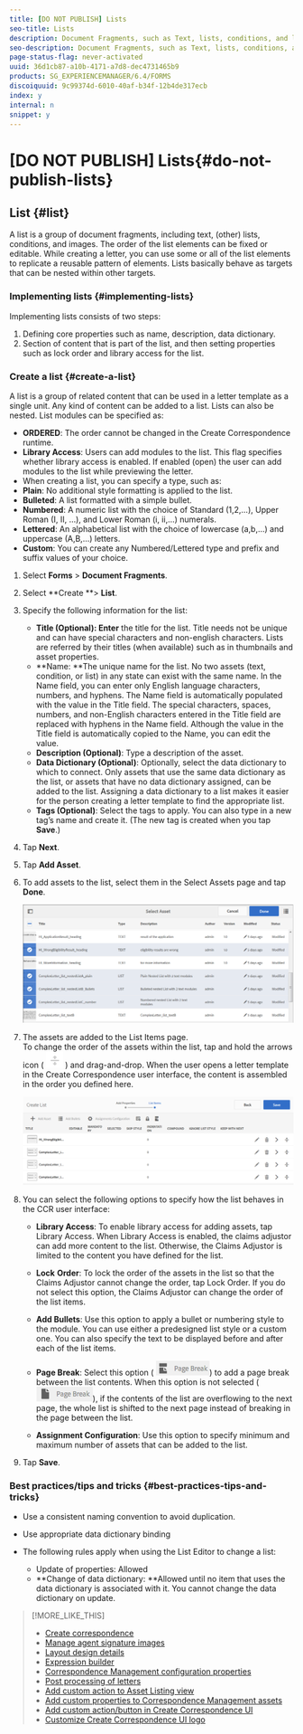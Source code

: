 ```yaml
---
title: [DO NOT PUBLISH] Lists
seo-title: Lists
description: Document Fragments, such as Text, lists, conditions, and layout fragments, in Correspondence Management let you form the static, dynamic, and repeatable components of customer correspondence.
seo-description: Document Fragments, such as Text, lists, conditions, and layout fragments, in Correspondence Management let you form the static, dynamic, and repeatable components of customer correspondence.
page-status-flag: never-activated
uuid: 36d1cb87-a10b-4171-a7d8-dec4731465b9
products: SG_EXPERIENCEMANAGER/6.4/FORMS
discoiquuid: 9c99374d-6010-40af-b34f-12b4de317ecb
index: y
internal: n
snippet: y
---
```


# [DO NOT PUBLISH] Lists{#do-not-publish-lists}

## List {#list}

A list is a group of document fragments, including text, (other) lists, conditions, and images. The order of the list elements can be fixed or editable. While creating a letter, you can use some or all of the list elements to replicate a reusable pattern of elements. Lists basically behave as targets that can be nested within other targets.

### Implementing lists {#implementing-lists}

Implementing lists consists of two steps:

1. Defining core properties such as name, description, data dictionary.
1. Section of content that is part of the list, and then setting properties such as lock order and library access for the list.

### Create a list {#create-a-list}

A list is a group of related content that can be used in a letter template as a single unit. Any kind of content can be added to a list. Lists can also be nested. List modules can be specified as:

* **ORDERED**: The order cannot be changed in the Create Correspondence runtime.
* **Library Access**: Users can add modules to the list. This flag specifies whether library access is enabled. If enabled (open) the user can add modules to the list while previewing the letter.
* When creating a list, you can specify a type, such as:
* **Plain**: No additional style formatting is applied to the list.
* **Bulleted**: A list formatted with a simple bullet.
* **Numbered**: A numeric list with the choice of Standard (1,2,...), Upper Roman (I, II, ...), and Lower Roman (i, ii,...) numerals.
* **Lettered**: An alphabetical list with the choice of lowercase (a,b,...) and uppercase (A,B,...) letters.
* **Custom**: You can create any Numbered/Lettered type and prefix and suffix values of your choice.

1. Select **Forms** &gt; **Document Fragments**.  

1. Select **Create **&gt; **List**.  

1. Specify the following information for the list:

    * **Title (Optional): Enter** the title for the list. Title needs not be unique and can have special characters and non-english characters. Lists are referred by their titles (when available) such as in thumbnails and asset properties.
    * **Name: **The unique name for the list. No two assets (text, condition, or list) in any state can exist with the same name. In the Name field, you can enter only English language characters, numbers, and hyphens. The Name field is automatically populated with the value in the Title field. The special characters, spaces, numbers, and non-English characters entered in the Title field are replaced with hyphens in the Name field. Although the value in the Title field is automatically copied to the Name, you can edit the value.
    * **Description (Optional)**: Type a description of the asset.
    * **Data Dictionary (Optional)**: Optionally, select the data dictionary to which to connect. Only assets that use the same data dictionary as the list, or assets that have no data dictionary assigned, can be added to the list. Assigning a data dictionary to a list makes it easier for the person creating a letter template to find the appropriate list.
    * **Tags (Optional)**: Select the tags to apply. You can also type in a new tag’s name and create it. (The new tag is created when you tap **Save**.)

1. Tap **Next**.
1. Tap **Add Asset**. 
1. To add assets to the list, select them in the Select Assets page and tap **Done**.

   ![Select assets to add to the list](assets/selectassets.png)

1. The assets are added to the List Items page.  
   To change the order of the assets within the list, tap and hold the arrows icon ( ![](assets/dragndrop.png) ) and drag-and-drop. When the user opens a letter template in the Create Correspondence user interface, the content is assembled in the order you defined here.

   ![Reorder and configure assets in a list](assets/listitems.png)

1. You can select the following options to specify how the list behaves in the CCR user interface:

    * **Library Access**: To enable library access for adding assets, tap Library Access. When Library Access is enabled, the claims adjustor can add more content to the list. Otherwise, the Claims Adjustor is limited to the content you have defined for the list.
    * **Lock** **Order**: To lock the order of the assets in the list so that the Claims Adjustor cannot change the order, tap Lock Order. If you do not select this option, the Claims Adjustor can change the order of the list items.
    
    * **Add Bullets**: Use this option to apply a bullet or numbering style to the module. You can use either a predesigned list style or a custom one. You can also specify the text to be displayed before and after each of the list items. 
    * **Page Break**: Select this option ( ![](assets/break.png)) to add a page break between the list contents. When this option is not selected ( ![](assets/nobreak.png)), if the contents of the list are overflowing to the next page, the whole list is shifted to the next page instead of breaking in the page between the list. 
    
    * **Assignment Configuration**: Use this option to specify minimum and maximum number of assets that can be added to the list.

1. Tap **Save**.

### Best practices/tips and tricks {#best-practices-tips-and-tricks}

* Use a consistent naming convention to avoid duplication.
* Use appropriate data dictionary binding
* The following rules apply when using the List Editor to change a list:

    * Update of properties: Allowed
    * **Change of data dictionary: **Allowed until no item that uses the data dictionary is associated with it. You cannot change the data dictionary on update.

>[!MORE_LIKE_THIS]
>
>* [Create correspondence](../../../forms/using/create-correspondence.md)
>* [Manage agent signature images](../../../forms/using/manage-agent-signature-images.md)
>* [Layout design details](../../../forms/using/layout-design-details.md)
>* [Expression builder](../../../forms/using/expression-builder.md)
>* [Correspondence Management configuration properties](../../../forms/using/cm-configuration-properties.md)
>* [Post processing of letters](../../../forms/using/submit-letter-topostprocess.md)
>* [Add custom action to Asset Listing view](../../../forms/using/add-custom-action-asset-listing-view.md)
>* [Add custom properties to Correspondence Management assets](../../../forms/using/add-custom-properties-cm-assets.md)
>* [Add custom action/button in Create Correspondence UI](../../../forms/using/add-action-button-in-create-correspondence-ui.md)
>* [Customize Create Correspondence UI logo](../../../forms/using/customize-create-correspondence-ui.md)
